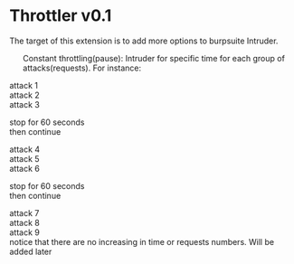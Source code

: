 # Throttler v0.1</br>

The target of this extension is to add more options to burpsuite Intruder.</br>

<ul>Constant throttling(pause): Intruder for specific time for each group of attacks(requests). For instance:</br> </ul>

attack 1</br>
attack 2</br>
attack 3</br>

stop for 60 seconds</br>
then continue</br>

attack 4</br>
attack 5</br>
attack 6</br>

stop for 60 seconds</br>
then continue</br>

attack 7</br>
attack 8</br>
attack 9</br>
notice that there are no increasing in time or requests numbers. Will be added later</br>
